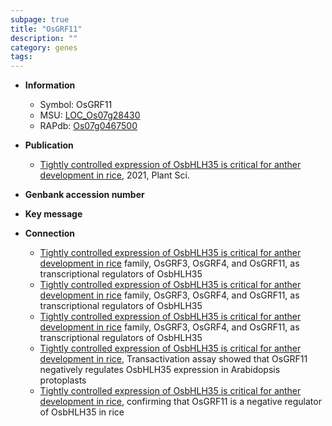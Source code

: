 ```yaml
---
subpage: true
title: "OsGRF11"
description: ""
category: genes
tags: 
---
```


* **Information**  
    + Symbol: OsGRF11  
    + MSU: [LOC_Os07g28430](http://rice.plantbiology.msu.edu/cgi-bin/ORF_infopage.cgi?orf=LOC_Os07g28430)  
    + RAPdb: [Os07g0467500](http://rapdb.dna.affrc.go.jp/viewer/gbrowse_details/irgsp1?name=Os07g0467500)  

* **Publication**  
    + [Tightly controlled expression of OsbHLH35 is critical for anther development in rice](http://www.ncbi.nlm.nih.gov/pubmed?term=Tightly+controlled+expression+of+OsbHLH35+is+critical+for+anther+development+in+rice%5BTitle%5D), 2021, Plant Sci.

* **Genbank accession number**  

* **Key message**  

* **Connection**  
    + [Tightly controlled expression of OsbHLH35 is critical for anther development in rice](GRF) family, OsGRF3, OsGRF4, and OsGRF11, as transcriptional regulators of OsbHLH35
    + [Tightly controlled expression of OsbHLH35 is critical for anther development in rice](GRF) family, OsGRF3, OsGRF4, and OsGRF11, as transcriptional regulators of OsbHLH35
    + [Tightly controlled expression of OsbHLH35 is critical for anther development in rice](GRF) family, OsGRF3, OsGRF4, and OsGRF11, as transcriptional regulators of OsbHLH35
    + [Tightly controlled expression of OsbHLH35 is critical for anther development in rice](http://www.ncbi.nlm.nih.gov/pubmed?term=Tightly+controlled+expression+of+OsbHLH35+is+critical+for+anther+development+in+rice%5BTitle%5D),  Transactivation assay showed that OsGRF11 negatively regulates OsbHLH35 expression in Arabidopsis protoplasts
    + [Tightly controlled expression of OsbHLH35 is critical for anther development in rice](OsGRF11OE), confirming that OsGRF11 is a negative regulator of OsbHLH35 in rice



